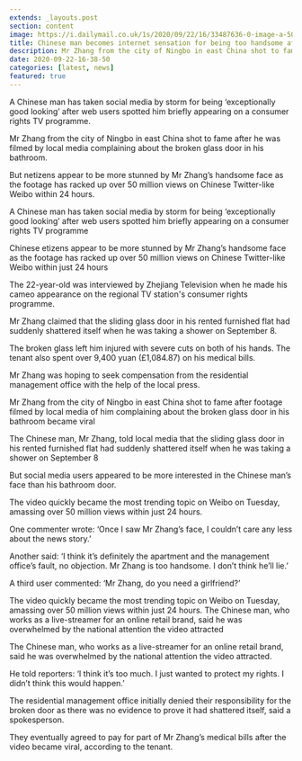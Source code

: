```yaml
---
extends: _layouts.post
section: content
image: https://i.dailymail.co.uk/1s/2020/09/22/16/33487636-0-image-a-50_1600788360842.jpg 
title: Chinese man becomes internet sensation for being too handsome after appearing on TV show 
description: Mr Zhang from the city of Ningbo in east China shot to fame after he was filmed by local media complaining about the broken glass door in his bathroom. The video racked up over 50 million views in 24 hours. 
date: 2020-09-22-16-38-50 
categories: [latest, news] 
featured: true 
--- 
```

A Chinese man has taken social media by storm for being ‘exceptionally good looking’ after web users spotted him briefly appearing on a consumer rights TV programme.

Mr Zhang from the city of Ningbo in east China shot to fame after he was filmed by local media complaining about the broken glass door in his bathroom.

But netizens appear to be more stunned by Mr Zhang’s handsome face as the footage has racked up over 50 million views on Chinese Twitter-like Weibo within 24 hours.

A Chinese man has taken social media by storm for being ‘exceptionally good looking’ after web users spotted him briefly appearing on a consumer rights TV programme

Chinese etizens appear to be more stunned by Mr Zhang’s handsome face as the footage has racked up over 50 million views on Chinese Twitter-like Weibo within just 24 hours

The 22-year-old was interviewed by Zhejiang Television when he made his cameo appearance on the regional TV station's consumer rights programme.

Mr Zhang claimed that the sliding glass door in his rented furnished flat had suddenly shattered itself when he was taking a shower on September 8.

The broken glass left him injured with severe cuts on both of his hands. The tenant also spent over 9,400 yuan (£1,084.87) on his medical bills.

Mr Zhang was hoping to seek compensation from the residential management office with the help of the local press.

Mr Zhang from the city of Ningbo in east China shot to fame after footage filmed by local media of him complaining about the broken glass door in his bathroom became viral

The Chinese man, Mr Zhang, told local media that the sliding glass door in his rented furnished flat had suddenly shattered itself when he was taking a shower on September 8

But social media users appeared to be more interested in the Chinese man’s face than his bathroom door.

The video quickly became the most trending topic on Weibo on Tuesday, amassing over 50 million views within just 24 hours.

One commenter wrote: ‘Once I saw Mr Zhang’s face, I couldn’t care any less about the news story.’

Another said: ‘I think it’s definitely the apartment and the management office’s fault, no objection. Mr Zhang is too handsome. I don’t think he’ll lie.’

A third user commented: ‘Mr Zhang, do you need a girlfriend?’

The video quickly became the most trending topic on Weibo on Tuesday, amassing over 50 million views within just 24 hours. The Chinese man, who works as a live-streamer for an online retail brand, said he was overwhelmed by the national attention the video attracted

The Chinese man, who works as a live-streamer for an online retail brand, said he was overwhelmed by the national attention the video attracted.

He told reporters: ‘I think it’s too much. I just wanted to protect my rights. I didn’t think this would happen.’

The residential management office initially denied their responsibility for the broken door as there was no evidence to prove it had shattered itself, said a spokesperson.

They eventually agreed to pay for part of Mr Zhang’s medical bills after the video became viral, according to the tenant.

